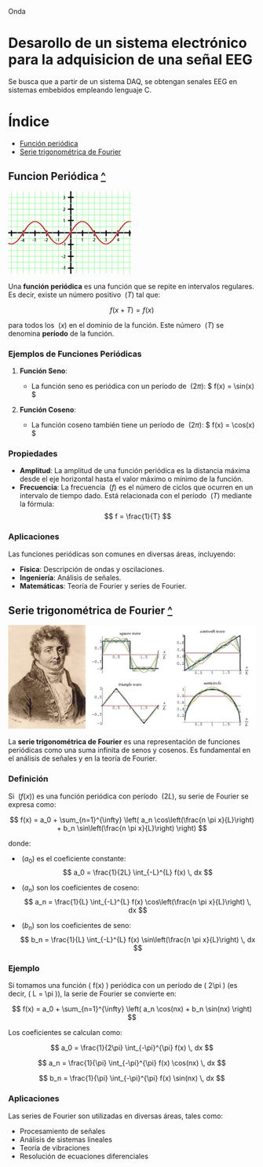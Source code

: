 Onda

# Desarollo de un sistema electrónico para la adquisicion de una señal EEG

Se busca que a partir de un sistema DAQ, se obtengan senales EEG en sistemas embebidos empleando lenguaje C.


# Índice

- [Función periódica](#funcion-periódica)
- [Serie trigonométrica de Fourier](#serie-trigonométrica-de-fourier)

## Funcion Periódica [^](#índice)

![Funcion Periódica](README/FuncionPeriodica.png)

Una **función periódica** es una función que se repite en intervalos regulares. Es decir, existe un número positivo $\ ( T )$ tal que:

$$
f(x + T) = f(x) 
$$

para todos los $\ ( x )$ en el dominio de la función. Este número $\ ( T )$ se denomina **período** de la función.

### Ejemplos de Funciones Periódicas

1. **Función Seno**:
   - La función seno es periódica con un período de $\ ( 2\pi )$:
   $
   f(x) = \sin(x)
   $

2. **Función Coseno**:
   - La función coseno también tiene un período de $\ ( 2\pi )$:
   $
   f(x) = \cos(x)
   $

### Propiedades

- **Amplitud**: La amplitud de una función periódica es la distancia máxima desde el eje horizontal hasta el valor máximo o mínimo de la función.
- **Frecuencia**: La frecuencia $\ ( f )$ es el número de ciclos que ocurren en un intervalo de tiempo dado. Está relacionada con el período $\ ( T )$ mediante la fórmula:
$$
f = \frac{1}{T}
$$

### Aplicaciones

Las funciones periódicas son comunes en diversas áreas, incluyendo:

- **Física**: Descripción de ondas y oscilaciones.
- **Ingeniería**: Análisis de señales.
- **Matemáticas**: Teoría de Fourier y series de Fourier.

## Serie trigonométrica de Fourier [^](#índice)

![Funcion Periódica](README/SeriesDeFourier.jpg)

La **serie trigonométrica de Fourier** es una representación de funciones periódicas como una suma infinita de senos y cosenos. Es fundamental en el análisis de señales y en la teoría de Fourier.

### Definición

Si $\ ( f(x) )$ es una función periódica con período $\ ( 2L )$, su serie de Fourier se expresa como:

$$
f(x) = a_0 + \sum_{n=1}^{\infty} \left( a_n \cos\left(\frac{n \pi x}{L}\right) + b_n \sin\left(\frac{n \pi x}{L}\right) \right)
$$

donde:

- $\ ( a_0 )$ es el coeficiente constante:
  $$
  a_0 = \frac{1}{2L} \int_{-L}^{L} f(x) \, dx
  $$

- $\ ( a_n )$ son los coeficientes de coseno:
  $$
  a_n = \frac{1}{L} \int_{-L}^{L} f(x) \cos\left(\frac{n \pi x}{L}\right) \, dx
  $$

- $\ ( b_n )$ son los coeficientes de seno:
  $$
  b_n = \frac{1}{L} \int_{-L}^{L} f(x) \sin\left(\frac{n \pi x}{L}\right) \, dx
  $$

### Ejemplo

Si tomamos una función \( f(x) \) periódica con un período de \( 2\pi \) (es decir, \( L = \pi \)), la serie de Fourier se convierte en:

$$
f(x) = a_0 + \sum_{n=1}^{\infty} \left( a_n \cos(nx) + b_n \sin(nx) \right)
$$

Los coeficientes se calculan como:

$$
a_0 = \frac{1}{2\pi} \int_{-\pi}^{\pi} f(x) \, dx
$$

$$
a_n = \frac{1}{\pi} \int_{-\pi}^{\pi} f(x) \cos(nx) \, dx
$$

$$
b_n = \frac{1}{\pi} \int_{-\pi}^{\pi} f(x) \sin(nx) \, dx
$$

### Aplicaciones

Las series de Fourier son utilizadas en diversas áreas, tales como:

- Procesamiento de señales
- Análisis de sistemas lineales
- Teoría de vibraciones
- Resolución de ecuaciones diferenciales
